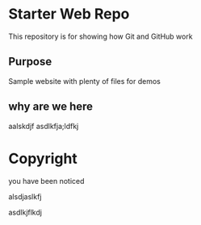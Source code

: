 # Starter Web Repo

This repository is for showing how Git and GitHub work

## Purpose

Sample website with plenty of files for demos

## why are we here

aalskdjf
asdlkfja;ldfkj

# Copyright

you have been noticed


alsdjaslkfj

asdlkjflkdj
